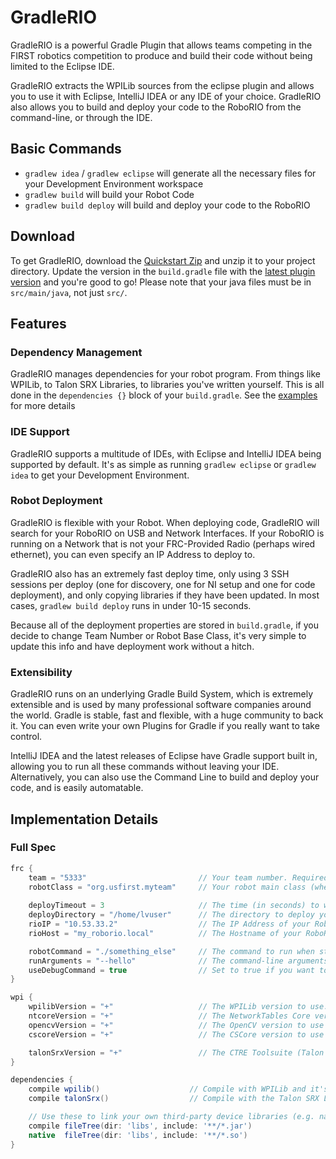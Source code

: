 # GradleRIO
GradleRIO is a powerful Gradle Plugin that allows teams competing in the FIRST
robotics competition to produce and build their code without being limited to
the Eclipse IDE.

GradleRIO extracts the WPILib sources from the eclipse plugin and allows you to
use it with Eclipse, IntelliJ IDEA or any IDE of your choice. GradleRIO also allows you to build and
deploy your code to the RoboRIO from the command-line, or through the IDE.

## Basic Commands
- ```gradlew idea``` / ```gradlew eclipse``` will generate all the necessary files for your Development Environment workspace
- ```gradlew build``` will build your Robot Code
- ```gradlew build deploy``` will build and deploy your code to the RoboRIO

## Download
To get GradleRIO, download the [Quickstart Zip](Quickstart.zip) and unzip it to your project directory. Update the version in the `build.gradle` file with the [latest plugin version](https://plugins.gradle.org/plugin/jaci.openrio.gradle.GradleRIO) and you're good to go!
Please note that your java files must be in `src/main/java`, not just `src/`.

## Features
### Dependency Management
GradleRIO manages dependencies for your robot program. From things like WPILib, to Talon SRX Libraries, to libraries you've written yourself. This is all done in the `dependencies {}` block of your `build.gradle`. See the [examples](examples/) for more details

### IDE Support
GradleRIO supports a multitude of IDEs, with Eclipse and IntelliJ IDEA being supported by default. It's as simple as running ```gradlew eclipse``` or ```gradlew idea``` to get your Development Environment.

### Robot Deployment
GradleRIO is flexible with your Robot. When deploying code, GradleRIO will search for your RoboRIO on USB and Network Interfaces. If your RoboRIO is running on a Network that is not your FRC-Provided Radio (perhaps wired ethernet), you can even specify an IP Address to deploy to. 

GradleRIO also has an extremely fast deploy time, only using 3 SSH sessions per deploy (one for discovery, one for NI setup and one for code deployment), and only copying libraries if they have been updated. In most cases, `gradlew build deploy` runs in under 10-15 seconds.

Because all of the deployment properties are stored in ```build.gradle```, if you decide to change Team Number or Robot Base Class, it's very simple to update this info and have deployment work without a hitch. 

### Extensibility
GradleRIO runs on an underlying Gradle Build System, which is extremely extensible and is used by many professional software companies around the world. Gradle is stable, fast and flexible, with a huge community to back it. You can even write your own Plugins for Gradle if you really want to take control.

IntelliJ IDEA and the latest releases of Eclipse have Gradle support built in, allowing you to run all these commands without leaving your IDE. Alternatively, you can also use the Command Line to build and deploy your code, and is easily automatable.

## Implementation Details
### Full Spec
```gradle
frc {
    team = "5333"                         // Your team number. Required
    robotClass = "org.usfirst.myteam"     // Your robot main class (where you implement RobotBase / IterativeRobot)
    
    deployTimeout = 3                     // The time (in seconds) to wait before timing out on an SSH connection
    deployDirectory = "/home/lvuser"      // The directory to deploy your jar to
    rioIP = "10.53.33.2"                  // The IP Address of your RoboRIO. Automatically calculated from team number if not set
    rioHost = "my_roborio.local"          // The Hostname of your RoboRIO. Automatically calculated from team number if not set

    robotCommand = "./something_else"     // The command to run when starting your robot program. This is calculated by default, with runArguments
    runArguments = "--hello"              // The command-line arguments to launch your jar with. By default, there are none. Not used if robotCommand set
    useDebugCommand = true                // Set to true if you want to use a remote debugger with your robot program. Not used if robotCommand is set.
}

wpi {
    wpilibVersion = "+"                   // The WPILib version to use. For this version of GradleRIO, must be a 2017 version
    ntcoreVersion = "+"                   // The NetworkTables Core version to use.
    opencvVersion = "+"                   // The OpenCV version to use
    cscoreVersion = "+"                   // The CSCore version to use

    talonSrxVersion = "+"                 // The CTRE Toolsuite (Talon SRX) version to use.
}

dependencies {
    compile wpilib()                    // Compile with WPILib and it's dependencies (ntcore, opencv, cscore)
    compile talonSrx()                  // Compile with the Talon SRX Library

    // Use these to link your own third-party device libraries (e.g. navX)
    compile fileTree(dir: 'libs', include: '**/*.jar')
    native  fileTree(dir: 'libs', include: '**/*.so')
}
```